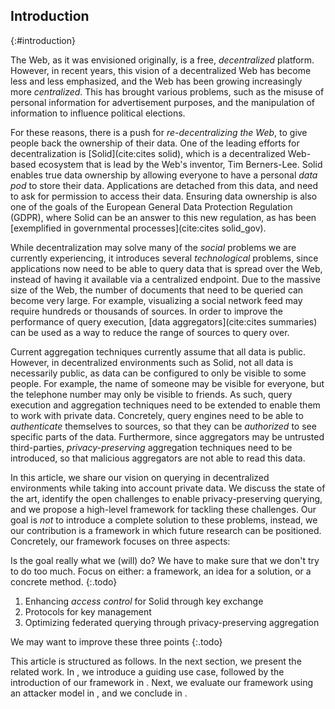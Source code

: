## Introduction
{:#introduction}

The Web, as it was envisioned originally, is a free, *decentralized* platform.
However, in recent years, this vision of a decentralized Web has become less and less emphasized,
and the Web has been growing increasingly more *centralized*.
This has brought various problems,
such as the misuse of personal information for advertisement purposes,
and the manipulation of information to influence political elections.

For these reasons, there is a push for *re-decentralizing the Web*,
to give people back the ownership of their data.
One of the leading efforts for decentralization is [Solid](cite:cites solid),
which is a decentralized Web-based ecosystem that is lead by the Web's inventor, Tim Berners-Lee.
Solid enables true data ownership by allowing everyone to have a personal *data pod* to store their data.
Applications are detached from this data, and need to ask for permission to access their data.
Ensuring data ownership is also one of the goals of the European General Data Protection Regulation (GDPR),
where Solid can be an answer to this new regulation,
as has been [exemplified in governmental processes](cite:cites solid_gov).

While decentralization may solve many of the *social* problems we are currently experiencing,
it introduces several *technological* problems,
since applications now need to be able to query data that is spread over the Web,
instead of having it available via a centralized endpoint.
Due to the massive size of the Web, the number of documents that need to be queried
can become very large.
For example, visualizing a social network feed may require hundreds or thousands of sources.
In order to improve the performance of query execution,
[data aggregators](cite:cites summaries) can be used
as a way to reduce the range of sources to query over.

Current aggregation techniques currently assume that all data is public.
However, in decentralized environments such as Solid,
not all data is necessarily public,
as data can be configured to only be visible to some people.
For example, the name of someone may be visible for everyone,
but the telephone number may only be visible to friends.
As such, query execution and aggregation techniques need to be extended to enable them to work with private data.
Concretely, query engines need to be able to *authenticate* themselves to sources,
so that they can be *authorized* to see specific parts of the data.
Furthermore, since aggregators may be untrusted third-parties,
*privacy-preserving* aggregation techniques need to be introduced,
so that malicious aggregators are not able to read this data.

In this article, we share our vision on querying in decentralized environments
while taking into account private data.
We discuss the state of the art,
identify the open challenges to enable privacy-preserving querying,
and we propose a high-level framework for tackling these challenges.
Our goal is *not* to introduce a complete solution to these problems,
instead, we our contribution is a framework in which future research can be positioned.
Concretely, our framework focuses on three aspects:

Is the goal really what we (will) do?
We have to make sure that we don't try to do too much.
Focus on either: a framework, an idea for a solution, or a concrete method.
{:.todo}

1. Enhancing *access control* for Solid through key exchange
2. Protocols for key management
3. Optimizing federated querying through privacy-preserving aggregation

We may want to improve these three points
{:.todo}

This article is structured as follows.
In the next section, we present the related work.
In [](#use-case), we introduce a guiding use case,
followed by the introduction of our framework in [](#framework).
Next, we evaluate our framework using an attacker model in [](#evaluation),
and we conclude in [](#conclusions).
